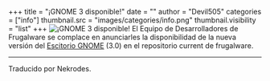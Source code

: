 +++
title = "¡GNOME 3 disponible!"
date = ""
author = "Devil505"
categories = ["info"]
thumbnail.src = "images/categories/info.png"
thumbnail.visibility = "list"
+++
![¡GNOME 3 disponible!](images/data/gnome3.png)
 El Equipo de Desarrolladores de Frugalware se complace en anunciarles la disponibilidad de la nueva
 versión del [Escitorio GNOME](http://gnome3.org/) (3.0) en el repositorio current de frugalware.  

  



---


 Traducido por Nekrodes.